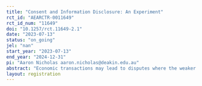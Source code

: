 ```yaml
---
title: "Consent and Information Disclosure: An Experiment"
rct_id: "AEARCTR-0011649"
rct_id_num: "11649"
doi: "10.1257/rct.11649-2.1"
date: "2023-07-13"
status: "on_going"
jel: "nan"
start_year: "2023-07-13"
end_year: "2024-12-31"
pi: "Aaron Nicholas aaron.nicholas@deakin.edu.au"
abstract: "Economic transactions may lead to disputes where the weaker party claims economic abuse or injury. A key consideration for whether policy or legislation should intervene is a lack of consent from the weaker party. An important element of consent is the information state of the weaker party at the time of transacting. With decreasing costs of information disclosure, this has led to governments, firms, and legislators inundating consumers with pre-transactional information (or mandating for it to be so). For example, mandatory disclosure "is among the most ubiquitous and least controversial elements of public policy, often promoted as an attractive alternative to so-called hard forms of regulation" (Loewenstein et al, 2014). The appeal of information disclosure stems from the general presumption that while more information may not necessarily help, it cannot make things worse for consumers. Motivated by literatures on blame, counterfactual thinking, and the psychology of consent, we explore avenues through which information disclosure may make things worse for the consumer. We consider how information disclosure affects both society (through third-party spectators) and the stronger party’s interpretations of the extent the consumer is believed to have consented to the outcomes, an issue that has received little scrutiny in the economics literature. "
layout: registration
---
```


